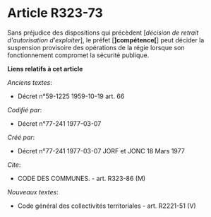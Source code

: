 # Article R323-73

Sans préjudice des dispositions qui précèdent [*décision de retrait d'autorisation d'exploiter*], le préfet
[**]compétence[**] peut décider la suspension provisoire des opérations de la régie lorsque son fonctionnement compromet la
sécurité publique.

**Liens relatifs à cet article**

_Anciens textes_:

  - Décret n°59-1225 1959-10-19 art. 66

_Codifié par_:

  - Décret n°77-241 1977-03-07

_Créé par_:

  - Décret n°77-241 1977-03-07 JORF et JONC 18 Mars 1977

_Cite_:

  - CODE DES COMMUNES. - art. R323-86 (M)

_Nouveaux textes_:

  - Code général des collectivités territoriales - art. R2221-51 (V)
